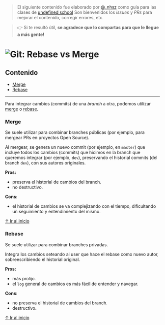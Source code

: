 > El siguiente contenido fue elaborado por [@_nhsz](https://twitter.com/_nhsz) como guía para las clases de [undefined school](https://twitter.com/undefinedSchool)
> Son bienvenidos los _issues_ y _PRs_ para mejorar el contenido, corregir errores, etc. 

> 👉 Si te resultó útil, **se agradece que lo compartas para que le llegue a más gente!**

# ![Git: Rebase vs Merge](https://i.imgur.com/OSj2s1F.png)

## Contenido

- [Merge](https://github.com/undefinedschool/notes-rebase-vs-merge#merge)
- [Rebase](https://github.com/undefinedschool/notes-rebase-vs-merge#rebase)

---

Para integrar cambios (commits) de una _branch_ a otra, podemos utilizar [merge](https://www.atlassian.com/git/tutorials/using-branches/git-merge) o [rebase](https://www.atlassian.com/git/tutorials/rewriting-history/git-rebase).

### Merge

Se suele utilizar para combinar branches públicas (por ejemplo, para mergear PRs en proyectos Open Source).

Al mergear, se genera un nuevo commit (por ejemplo, en `master`) que incluye todos los cambios (commits) que hicimos en la branch que queremos integrar (por ejemplo, `dev`), preservando el historial commits (del branch `dev`), con sus autores originales.

**Pros:**

- preserva el historial de cambios del branch.
- no destructivo.

**Cons:**

- el historial de cambios se va complejizando con el tiempo, dificultando un seguimiento y entendimiento del mismo.

[↑ Ir al inicio](https://github.com/undefinedschool/notes-rebase-vs-merge#contenido)

### Rebase

Se suele utilizar para combinar branches privadas.

Integra los cambios seteando al user que hace el rebase como nuevo autor, sobreescribiendo el historial original.

**Pros:**

- más prolijo.
- el `log` general de cambios es más fácil de entender y navegar.

**Cons:**

- no preserva el historial de cambios del branch.
- destructivo.

[↑ Ir al inicio](https://github.com/undefinedschool/notes-rebase-vs-merge#contenido)
